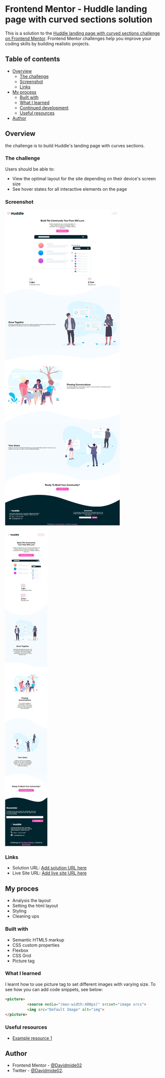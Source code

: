 # Frontend Mentor - Huddle landing page with curved sections solution

This is a solution to the [Huddle landing page with curved sections challenge on Frontend Mentor](https://www.frontendmentor.io/challenges/huddle-landing-page-with-curved-sections-5ca5ecd01e82137ec91a50f2). Frontend Mentor challenges help you improve your coding skills by building realistic projects. 

## Table of contents

- [Overview](#overview)
  - [The challenge](#the-challenge)
  - [Screenshot](#screenshot)
  - [Links](#links)
- [My process](#my-process)
  - [Built with](#built-with)
  - [What I learned](#what-i-learned)
  - [Continued development](#continued-development)
  - [Useful resources](#useful-resources)
- [Author](#author)


## Overview
the challenge is to build Huddle's landing page with curves sections.

### The challenge

Users should be able to:

- View the optimal layout for the site depending on their device's screen size
- See hover states for all interactive elements on the page

### Screenshot

![Desktop veiw](./images/huddle-landing-page-with-curved-sections-Deskto%20view.jpeg)

![Mobile veiw](./images/huddle-landing-page-with-curved-sections-Mobile%20view.jpeg)

### Links

- Solution URL: [Add solution URL here](https://your-solution-url.com)
- Live Site URL: [Add live site URL here](https://your-live-site-url.com)

## My proces
- Analysis the layout
- Setting the html layout
- Styling
- Cleaning ups


### Built with

- Semantic HTML5 markup
- CSS custom properties
- Flexbox
- CSS Grid
- Picture tag

### What I learned

I learnt how to use picture tag to set different images with varying size.
To see how you can add code snippets, see below:

```html
<picture>
          <source media="(max-width:480px)" srcset="image srcs">
          <img src="Default Image" alt="img">
</picture>

```




### Useful resources

- [Example resource 1](https://www.Youtube.com)

## Author


- Frontend Mentor - [@Davidmide02](https://www.frontendmentor.io/profile/Davidmide02)
- Twitter - [@Davidmide02](https://www.twitter.com/Davidmide02).